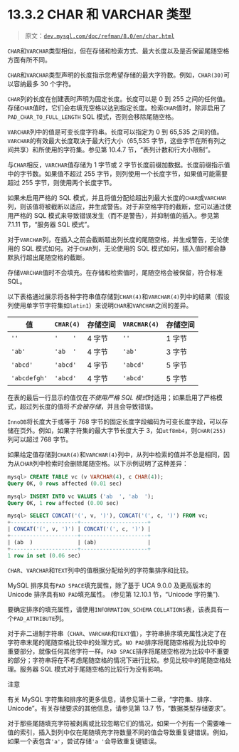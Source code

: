 # 13.3.2 CHAR 和 VARCHAR 类型

> 原文：[`dev.mysql.com/doc/refman/8.0/en/char.html`](https://dev.mysql.com/doc/refman/8.0/en/char.html)

`CHAR`和`VARCHAR`类型相似，但在存储和检索方式、最大长度以及是否保留尾随空格方面有所不同。

`CHAR`和`VARCHAR`类型声明的长度指示您希望存储的最大字符数。例如，`CHAR(30)`可以容纳最多 30 个字符。

`CHAR`列的长度在创建表时声明为固定长度。长度可以是 0 到 255 之间的任何值。存储`CHAR`值时，它们会右填充空格以达到指定长度。检索`CHAR`值时，除非启用了`PAD_CHAR_TO_FULL_LENGTH` SQL 模式，否则会移除尾随空格。

`VARCHAR`列中的值是可变长度字符串。长度可以指定为 0 到 65,535 之间的值。`VARCHAR`的有效最大长度取决于最大行大小（65,535 字节，这些字节在所有列之间共享）和所使用的字符集。参见第 10.4.7 节，“表列计数和行大小限制”。

与`CHAR`相反，`VARCHAR`值存储为 1 字节或 2 字节长度前缀加数据。长度前缀指示值中的字节数。如果值不超过 255 字节，则列使用一个长度字节，如果值可能需要超过 255 字节，则使用两个长度字节。

如果未启用严格的 SQL 模式，并且将值分配给超出列最大长度的`CHAR`或`VARCHAR`列，则该值将被截断以适应，并生成警告。对于非空格字符的截断，您可以通过使用严格的 SQL 模式来导致错误发生（而不是警告），并抑制值的插入。参见第 7.1.11 节，“服务器 SQL 模式”。

对于`VARCHAR`列，在插入之前会截断超出列长度的尾随空格，并生成警告，无论使用的 SQL 模式如何。对于`CHAR`列，无论使用的 SQL 模式如何，插入值时都会静默执行超出尾随空格的截断。

存储`VARCHAR`值时不会填充。在存储和检索值时，尾随空格会被保留，符合标准 SQL。

以下表格通过展示将各种字符串值存储到`CHAR(4)`和`VARCHAR(4)`列中的结果（假设列使用单字节字符集如`latin1`）来说明`CHAR`和`VARCHAR`之间的差异。

| 值 | `CHAR(4)` | 存储空间 | `VARCHAR(4)` | 存储空间 |
| --- | --- | --- | --- | --- |
| `''` | `'    '` | 4 字节 | `''` | 1 字节 |
| `'ab'` | `'ab  '` | 4 字节 | `'ab'` | 3 字节 |
| `'abcd'` | `'abcd'` | 4 字节 | `'abcd'` | 5 字节 |
| `'abcdefgh'` | `'abcd'` | 4 字节 | `'abcd'` | 5 字节 |

在表的最后一行显示的值仅在*不使用严格 SQL 模式*时适用；如果启用了严格模式，超过列长度的值将*不会被存储*，并且会导致错误。

`InnoDB`将长度大于或等于 768 字节的固定长度字段编码为可变长度字段，可以存储在页外。例如，如果字符集的最大字节长度大于 3，如`utf8mb4`，则`CHAR(255)`列可以超过 768 字节。

如果给定值存储到`CHAR(4)`和`VARCHAR(4)`列中，从列中检索的值并不总是相同，因为从`CHAR`列中检索时会删除尾随空格。以下示例说明了这种差异：

```sql
mysql> CREATE TABLE vc (v VARCHAR(4), c CHAR(4));
Query OK, 0 rows affected (0.01 sec)

mysql> INSERT INTO vc VALUES ('ab  ', 'ab  ');
Query OK, 1 row affected (0.00 sec)

mysql> SELECT CONCAT('(', v, ')'), CONCAT('(', c, ')') FROM vc;
+---------------------+---------------------+
| CONCAT('(', v, ')') | CONCAT('(', c, ')') |
+---------------------+---------------------+
| (ab  )              | (ab)                |
+---------------------+---------------------+
1 row in set (0.06 sec)
```

`CHAR`、`VARCHAR`和`TEXT`列中的值根据分配给列的字符集排序和比较。

MySQL 排序具有`PAD SPACE`填充属性，除了基于 UCA 9.0.0 及更高版本的 Unicode 排序具有`NO PAD`填充属性。 (参见第 12.10.1 节，“Unicode 字符集”).

要确定排序的填充属性，请使用`INFORMATION_SCHEMA` `COLLATIONS`表，该表具有一个`PAD_ATTRIBUTE`列。

对于非二进制字符串（`CHAR`、`VARCHAR`和`TEXT`值），字符串排序填充属性决定了在字符串末尾的尾随空格比较中的处理方式。`NO PAD`排序将尾随空格视为比较中的重要部分，就像任何其他字符一样。`PAD SPACE`排序将尾随空格视为比较中不重要的部分；字符串将在不考虑尾随空格的情况下进行比较。参见比较中的尾随空格处理。服务器 SQL 模式对于尾随空格的比较行为没有影响。

注意

有关 MySQL 字符集和排序的更多信息，请参见第十二章，“字符集、排序、Unicode”。有关存储要求的其他信息，请参见第 13.7 节，“数据类型存储要求”。

对于那些尾随填充字符被剥离或比较忽略它们的情况，如果一个列有一个需要唯一值的索引，插入到列中仅在尾随填充字符数量不同的值会导致重复键错误。例如，如果一个表包含`'a'`，尝试存储`'a '`会导致重复键错误。
